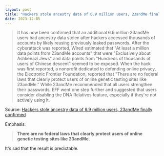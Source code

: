 ```yaml
---
layout: post
title: "Hackers stole ancestry data of 6.9 million users, 23andMe finally confirmed"
date: 2023-12-05
---
```


> It has now been confirmed that an additional 6.9 million 23andMe users
had ancestry data stolen after hackers accessed thousands of accounts by
likely reusing previously leaked passwords. After the cyberattack was
reported, Wired estimated that "At least a million data points from 23andMe
accounts" that were "Exclusively about Ashkenazi Jews" and data points from
"Hundreds of thousands of users of Chinese descent" seemed to be exposed.
When the hack was first reported, a nonprofit dedicated to defending online
privacy, the Electronic Frontier Foundation, reported that "There are no
federal laws that clearly protect users of online genetic testing sites
like 23andMe." While 23andMe recommended that all users strengthen their
passwords, EFF went one step further and suggested that users consider
disabling the DNA Relatives feature, especially if they're not actively
using it.

Source: [Hackers stole ancestry data of 6.9 million users, 23andMe finally
confirmed](https://arstechnica.com/?p=1988493)

Emphasis:

> **There are no federal laws that clearly protect users of online genetic
testing sites like 23andMe.**

It's sad that the result is predictable.


